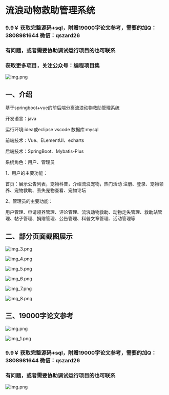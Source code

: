 # 流浪动物救助管理系统

### 9.9￥ 获取完整源码+sql，附赠19000字论文参考，需要的加Q：3808981644 微信：qszard26
### 有问题，或者需要协助调试运行项目的也可联系
### 获取更多项目，关注公众号：编程项目集

![img.png](img.png)

## 一、介绍

基于springboot+vue的前后端分离流浪动物救助管理系统

开发语言：java

运行环境:idea或eclipse vscode 数据库:mysql

前端技术：Vue、ELementUI、echarts

后端技术：SpringBoot、Mybatis-Plus

系统角色：用户、管理员

1、用户的主要功能：

首页：展示公告列表，宠物科普，介绍流浪宠物，热门活动
注册、登录、宠物领养、宠物救助、丢失宠物查看、宠物论坛

2、管理员的主要功能：

用户管理、申请领养管理、评论管理、流浪动物救助、动物走失管理、救助站管理、帖子管理、捐赠管理、公告管理、科普文章管理、活动管理等


## 二、部分页面截图展示


![img_3.png](imgs/img_3.png)

![img_4.png](imgs/img_4.png)

![img_5.png](imgs/img_5.png)

![img_6.png](imgs/img_6.png)

![img_7.png](imgs/img_7.png)

![img_8.png](imgs/img_8.png)

## 三、19000字论文参考

![img.png](imgs/img.png)

![img_1.png](imgs/img_1.png)

### 9.9￥ 获取完整源码+sql，附赠19000字论文参考，需要的加Q：3808981644 微信：qszard26
### 有问题，或者需要协助调试运行项目的也可联系

![img.png](imgs/img0.png)
